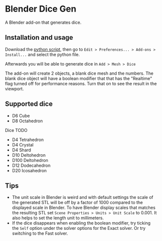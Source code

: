 # Blender Dice Gen

A Blender add-on that generates dice.

## Installation and usage

Download the [python script](https://raw.githubusercontent.com/Longi94/blender-dice-gen/main/blender_dice_gen.py), then go to `Edit > Preferences... > Add-ons > Install...` and select the python file.

Afterwards you will be able to generate dice in `Add > Mesh > Dice`

The add-on will create 2 objects, a blank dice mesh and the numbers. The blank dice object will have a boolean modifier that that has the "Realtime" flag turned off for performance reasons. Turn that on to see the result in the viewport.

## Supported dice

- D6 Cube
- D8 Octahedron

Dice TODO

- D4 Tetrahedron
- D4 Crystal
- D4 Shard
- D10 Deltohedron
- D100 Deltohedron
- D12 Dodecahedron
- D20 Icosahedron

## Tips

- The unit scale in Blender is weird and with default settings the scale of the generated STL will be off by a factor of 1000 compared to the displayed scale in Blender. To have Blender display scales that matches the resulting STL set `Scene Properties > Units > Unit Scale` to 0.001. It also helps to set the length unit to millimeters.
- If the dice disappears when enabling the boolean modifier, try ticking the `Self` option under the solver options for the Exact solver. Or try switching to the Fast solver.
